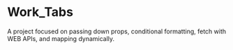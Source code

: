# Work_Tabs
A project focused on passing down props, conditional formatting, fetch with WEB APIs, and mapping dynamically.
